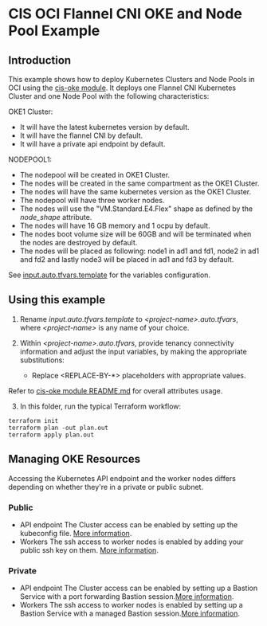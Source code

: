 # CIS OCI Flannel CNI OKE and Node Pool Example 

## Introduction

This example shows how to deploy Kubernetes Clusters and Node Pools in OCI using the [cis-oke module](../../). It deploys one Flannel CNI Kubernetes Cluster and one Node Pool with the following characteristics:


OKE1 Cluster:
- It will have the latest kubernetes version by default.
- It will have the flannel CNI by default.
- It will have a private api endpoint by default.


NODEPOOL1:
- The nodepool will be created in OKE1 Cluster.
- The nodes will be created in the same compartment as the OKE1 Cluster.
- The nodes will have the same kubernetes version as the OKE1 Cluster.
- The nodepool will have three worker nodes.
- The nodes will use the "VM.Standard.E4.Flex" shape as defined by the *node_shape* attribute.
- The nodes will have 16 GB memory and 1 ocpu by default.
- The nodes boot volume size will be 60GB and will be terminated when the nodes are destroyed by default.
- The nodes will be placed as following: node1 in ad1 and fd1, node2 in ad1 and fd2 and lastly node3 will be placed in ad1 and fd3 by default.



See [input.auto.tfvars.template](./input.auto.tfvars.template) for the variables configuration.

## Using this example
1. Rename *input.auto.tfvars.template* to *\<project-name\>.auto.tfvars*, where *\<project-name\>* is any name of your choice.

2. Within *\<project-name\>.auto.tfvars*, provide tenancy connectivity information and adjust the input variables, by making the appropriate substitutions:
   - Replace \<REPLACE-BY-\*\> placeholders with appropriate values. 
   
Refer to [cis-oke module README.md](../../README.md) for overall attributes usage.

3. In this folder, run the typical Terraform workflow:
```
terraform init
terraform plan -out plan.out
terraform apply plan.out
```


## Managing OKE Resources
Accessing the Kubernetes API endpoint and the worker nodes differs depending on whether they're in a private or public subnet.

### Public
- API endpoint
   The Cluster access can be enabled by setting up the kubeconfig file. [More information](https://docs.oracle.com/en-us/iaas/Content/ContEng/Tasks/contengdownloadkubeconfigfile.htm).
- Workers
   The ssh access to worker nodes is enabled by adding your public ssh key on them. [More information](https://docs.oracle.com/en-us/iaas/Content/ContEng/Tasks/contengconnectingworkernodesusingssh.htm).  
### Private
- API endpoint
   The Cluster access can be enabled by setting up a Bastion Service with a port forwarding Bastion session.[More information](https://docs.oracle.com/en-us/iaas/Content/ContEng/Tasks/contengsettingupbastion.htm).
- Workers
   The ssh access to worker nodes is enabled by setting up a Bastion Service with a managed Bastion session.[More information](https://docs.oracle.com/en-us/iaas/Content/ContEng/Tasks/contengsettingupbastion.htm).

